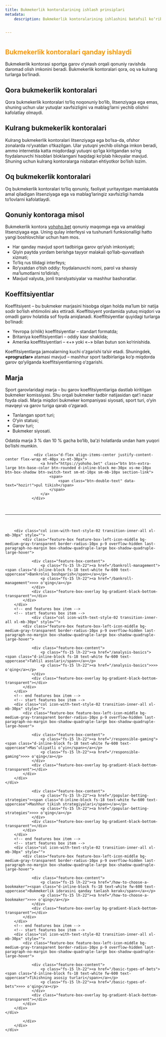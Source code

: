 ```yaml
---
title: Bukmekerlik kontoralarining ishlash prinsiplari
metadata:
    description: Bukmekerlik kontoralarining ishlashini batafsil ko‘rib chiqish: qonuniy va ofshor kontoralar, koeffitsiyent turlari, bukmeker marjasi va yohoho.bet saytida ro‘yxatdan o‘tish xususiyatlari


---
```

 

<section class="cover-background" style="background-image: url('{{ media['user://themes/quark/jpg/bg-3-3.jpg'].url()|raw }}');">	
    <div class="position-absolute left-minus-70px mt-2 d-none d-xl-inline-block" >
         <img src="{{ url('theme://png/b5429c646decbd0a2f8e5bb921b534dd90ed3b9d-ball1.png') }}" alt="" > 		 
    </div>         
    <div class="position-absolute mt-10 right-80px xxl-right-0px d-none d-xl-inline-block" >
         <img src="{{ url('theme://png/b09f93f770755bc93454aba4badbc3679015a229-ball2.png') }}" alt="" > 		 
    </div>
    <div class="container position-relative">
        <div class="row pt-12 mb-14 xxl-pt-10 xl-pt-6 xxl-mb-10 sm-pt-70px xs-mb-35px">
            <div class="col text-center" >
                <div class="fs-80 lg-fs-70 md-fs-60 fw-800 ls-minus-2px mb-25px"> <div class="highlight-separator z-index-1" > <h1 class="fw-800 mb-10px" style="color: #ff9800;"><strong>Bukmekerlik kontoralari qanday ishlaydi</strong></h1> </div></div>
  
<p>Bukmekerlik kontorasi sportga garov o‘ynash orqali qonuniy ravishda daromad olish imkonini beradi. Bukmekerlik kontoralari qora, oq va kulrang turlarga bo‘linadi.</p>
      <h2>Qora bukmekerlik kontoralari</h2>
      <p>Qora bukmekerlik kontoralari to‘liq noqonuniy bo‘lib, litsenziyaga ega emas, shuning uchun ular yutuqlar xavfsizligini va mablag‘larni yechib olishni kafolatlay olmaydi.</p>
      <h2>Kulrang bukmekerlik kontoralari</h2>
      <p>Kulrang bukmekerlik kontoralari litsenziyaga ega bo‘lsa-da, ofshor zonalarda ro‘yxatdan o‘tkazilgan. Ular yutuqni yechib olishga imkon beradi, ammo internetda katta miqdordagi yutuqni qo‘lga kiritgandan so‘ng foydalanuvchi hisoblari bloklangani haqidagi ko‘plab hikoyalar mavjud. Shuning uchun kulrang kontoralarga nisbatan ehtiyotkor bo‘lish lozim.</p>
      <h2>Oq bukmekerlik kontoralari</h2>
      <p>Oq bukmekerlik kontoralari to‘liq qonuniy, faoliyat yuritayotgan mamlakatda amal qiladigan litsenziyaga ega va mablag‘laringiz xavfsizligi hamda to‘lovlarni kafolatlaydi.</p>
      <h2>Qonuniy kontoraga misol</h2>
      <p>Bukmekerlik kontora <a href="https://yohoho.bet/">yohoho.bet</a> qonuniy maqomga ega va amaldagi litsenziyaga ega. Uning qulay interfeysi va tushunarli funksionalligi hatto yangi boshlovchilar uchun ham mos.</p>
 
<div class="container mt-2 mb-2">
    <div class="row align-items-center justify-content-center">
        <div class="col-xl-7 col-lg-7 col-md-12 last-paragraph-no-margin order-lg-1 order-2 appear anime-child anime-complete"  >               		  		  
		              <div class="mb-40px sm-mb-30px" style="">	
			<ul class="p-0 mb-20px mt-15px list-style-01" style="">
                <li class="border-color-transparent-white-light text-white d-flex align-items-center pt-20px pb-20px">
                    <i class="fa-solid fa-check fs-14 text-base-color"></i><div class="feature-box-icon feature-box-icon-rounded w-40px h-40px rounded-circle  me-20px text-center d-flex align-items-center justify-content-center flex-shrink-0"></div>Har qanday mavjud sport tadbiriga garov qo‘yish imkoniyati;
                </li>
                <li class="border-color-transparent-white-light text-white d-flex align-items-center pt-20px pb-20px">
                    <i class="fa-solid fa-check fs-14 text-base-color"></i><div class="feature-box-icon feature-box-icon-rounded w-40px h-40px rounded-circle  me-20px text-center d-flex align-items-center justify-content-center flex-shrink-0"></div>Qiyin paytda yordam berishga tayyor malakali qo‘llab-quvvatlash xizmati;
                </li>
                <li class="border-color-transparent-white-light text-white d-flex align-items-center pt-20px pb-20px">
                    <i class="fa-solid fa-check fs-14 text-base-color"></i><div class="feature-box-icon feature-box-icon-rounded w-40px h-40px rounded-circle  me-20px text-center d-flex align-items-center justify-content-center flex-shrink-0"></div>To‘liq rus tilidagi interfeys;
                </li>
                <li class="border-color-transparent-white-light text-white d-flex align-items-center pt-20px pb-20px">
                    <i class="fa-solid fa-check fs-14 text-base-color"></i><div class="feature-box-icon feature-box-icon-rounded w-40px h-40px rounded-circle  me-20px text-center d-flex align-items-center justify-content-center flex-shrink-0"></div>Ro‘yxatdan o‘tish oddiy: foydalanuvchi nomi, parol va shaxsiy ma’lumotlarni to‘ldirish;
                </li>
                <li class="border-color-transparent-white-light text-white d-flex align-items-center pt-20px pb-20px">
                    <i class="fa-solid fa-check fs-14 text-base-color"></i><div class="feature-box-icon feature-box-icon-rounded w-40px h-40px rounded-circle  me-20px text-center d-flex align-items-center justify-content-center flex-shrink-0"></div>Mavjud valyuta, jonli translyatsiyalar va mashhur bashoratlar.
                </li>				
            </ul>
            </div>		  							
        </div>
    </div>
</div>	  
	  
<h2>Koeffitsiyentlar</h2>
      <p>Koeffitsiyent – bu bukmeker marjasini hisobga olgan holda ma’lum bir natija sodir bo‘lish ehtimolini aks ettiradi. Koeffitsiyent yordamida yutuq miqdori va omadli garov holatida sof foyda aniqlanadi. Koeffitsiyentlar quyidagi turlarga bo‘linadi:</p>
	  
<div class="container mt-2 mb-2">
    <div class="row align-items-center justify-content-center">
        <div class="col-xl-7 col-lg-7 col-md-12 last-paragraph-no-margin order-lg-1 order-2 appear anime-child anime-complete"  >               		  		  
		              <div class="mb-40px sm-mb-30px" style="">	
			<ul class="p-0 mb-20px mt-15px list-style-01" style="">
                <li class="border-color-transparent-white-light text-white d-flex align-items-center pt-20px pb-20px">
                    <i class="fa-solid fa-check fs-14 text-base-color"></i><div class="feature-box-icon feature-box-icon-rounded w-40px h-40px rounded-circle  me-20px text-center d-flex align-items-center justify-content-center flex-shrink-0"></div>Yevropa (o‘nlik) koeffitsiyentlar – standart formatda;
                </li>
                <li class="border-color-transparent-white-light text-white d-flex align-items-center pt-20px pb-20px">
                    <i class="fa-solid fa-check fs-14 text-base-color"></i><div class="feature-box-icon feature-box-icon-rounded w-40px h-40px rounded-circle  me-20px text-center d-flex align-items-center justify-content-center flex-shrink-0"></div>Britaniya koeffitsiyentlari – oddiy kasr shaklida;
                </li>
                <li class="border-color-transparent-white-light text-white d-flex align-items-center pt-20px pb-20px">
                    <i class="fa-solid fa-check fs-14 text-base-color"></i><div class="feature-box-icon feature-box-icon-rounded w-40px h-40px rounded-circle  me-20px text-center d-flex align-items-center justify-content-center flex-shrink-0"></div>Amerika koeffitsiyentlari – «+» yoki «−» bilan butun son ko‘rinishida.
                </li>               				
            </ul>
            </div>		  							
        </div>
    </div>
</div>	  
	  
<p>Koeffitsiyentlarga jamoalarning kuchi o‘zgarishi ta’sir etadi. Shuningdek, <strong>«progruzlar»</strong> atamasi mavjud – mashhur sport tadbirlariga ko‘p miqdorda garov qo‘yilganda koeffitsiyentlarning o‘zgarishi.</p>
      <h2>Marja</h2>
      <p>Sport garovlaridagi marja – bu garov koeffitsiyentlariga dastlab kiritilgan bukmeker komissiyasi. Shu orqali bukmeker tadbir natijasidan qat’i nazar foyda oladi. Marja miqdori bukmeker kompaniyasi siyosati, sport turi, o‘yin mavqeyi va garov turiga qarab o‘zgaradi.</p>

<div class="container mt-2 mb-2">
    <div class="row align-items-center justify-content-center">
        <div class="col-xl-7 col-lg-7 col-md-12 last-paragraph-no-margin order-lg-1 order-2 appear anime-child anime-complete"  >               		  		  
		              <div class="mb-40px sm-mb-30px" style="">	
			<ul class="p-0 mb-20px mt-15px list-style-01" style="">
                <li class="border-color-transparent-white-light text-white d-flex align-items-center pt-20px pb-20px">
                    <i class="fa-solid fa-check fs-14 text-base-color"></i><div class="feature-box-icon feature-box-icon-rounded w-40px h-40px rounded-circle  me-20px text-center d-flex align-items-center justify-content-center flex-shrink-0"></div>
					Tanlangan sport turi;
                </li>
                <li class="border-color-transparent-white-light text-white d-flex align-items-center pt-20px pb-20px">
                    <i class="fa-solid fa-check fs-14 text-base-color"></i><div class="feature-box-icon feature-box-icon-rounded w-40px h-40px rounded-circle  me-20px text-center d-flex align-items-center justify-content-center flex-shrink-0"></div>O‘yin statusi;
                </li>
                <li class="border-color-transparent-white-light text-white d-flex align-items-center pt-20px pb-20px">
                    <i class="fa-solid fa-check fs-14 text-base-color"></i><div class="feature-box-icon feature-box-icon-rounded w-40px h-40px rounded-circle  me-20px text-center d-flex align-items-center justify-content-center flex-shrink-0"></div>
					Garov turi;
                </li>   
                <li class="border-color-transparent-white-light text-white d-flex align-items-center pt-20px pb-20px">
                    <i class="fa-solid fa-check fs-14 text-base-color"></i><div class="feature-box-icon feature-box-icon-rounded w-40px h-40px rounded-circle  me-20px text-center d-flex align-items-center justify-content-center flex-shrink-0"></div>
					Bukmeker siyosati.
                </li>				
            </ul>
            </div>		  							
        </div>
    </div>
</div>
	  
<p>Odatda marja 3 % dan 10 % gacha bo‘lib, ba’zi holatlarda undan ham yuqori bo‘lishi mumkin.</p>	  
	  
	  
	  
	  
	  
                 <div class="d-flex align-items-center justify-content-center flex-wrap mt-40px xs-mt-30px">
                    <a href="https://yohoho.bet" class="btn btn-extra-large btn-base-color btn-rounded d-inline-block me-30px xs-me-10px btn-box-shadow btn-switch-text sm-mt-10px sm-mb-10px section-link">
                        <span>
                            <span class="btn-double-text" data-text="hozir!">pul tikish</span>
                        </span>
                    </a>
                </div>				
<br/>
<hr>
<br/>			
<div class="container-fluid ps-9 pe-9 xxl-ps-2 xxl-pe-2 sm-ps-15px sm-pe-15px mb-2">
    <div class="row row-cols-1 row-cols-md-2 row-cols-xxl-4 justify-content-center appear anime-child  ">
        <!-- start features box item
        <div class="col icon-with-text-style-02 transition-inner-all xl-mb-30px" style="">
            <div class="feature-box feature-box-left-icon-middle bg-medium-gray-transparent border-radius-10px p-9 overflow-hidden last-paragraph-no-margin box-shadow-quadruple-large box-shadow-quadruple-large-hover">
                
                <div class="feature-box-content">
                    <p class="fs-15 lh-22"><span class="d-inline-block fs-18 text-white fw-600 text-uppercase">Bukmekerlik kontoralari qanday ishlaydi</span></p>
					<p class="fs-15 lh-22"><a href="/how-bookmakers-work">>>> o'qing</a></p>
                </div>
                <div class="feature-box-overlay bg-gradient-black-bottom-transparent"></div>
            </div>  
        </div>
        end features box item -->                    
        <!-- start features box item -->
        <div class="col icon-with-text-style-02 transition-inner-all xl-mb-30px" style="">
            <div class="feature-box feature-box-left-icon-middle bg-medium-gray-transparent border-radius-10px p-9 overflow-hidden last-paragraph-no-margin box-shadow-quadruple-large box-shadow-quadruple-large-hover">
                 
                <div class="feature-box-content">
                    <p class="fs-15 lh-22"><a href="/common-mistakes-of-beginners"><span class="d-inline-block fs-18 text-white fw-600 text-uppercase">Yangi boshlovchilarning tez-tez uchraydigan xatolari</span></a></p> 
					<p class="fs-15 lh-22"><a href="/common-mistakes-of-beginners">>>> o'qing</a></p>
                </div>
                <div class="feature-box-overlay bg-gradient-black-bottom-transparent"></div>
            </div>  
        </div>
        <!-- end features box item -->        
        <!-- start features box item -->
        <div class="col icon-with-text-style-02 transition-inner-all xl-mb-30px" style="">
            <div class="feature-box feature-box-left-icon-middle bg-medium-gray-transparent border-radius-10px p-9 overflow-hidden last-paragraph-no-margin box-shadow-quadruple-large box-shadow-quadruple-large-hover">
                 
                <div class="feature-box-content">
                    <p class="fs-15 lh-22"><a href="/how-to-choose-an-event-to-bet-on"><span class="d-inline-block fs-18 text-white fw-600 text-uppercase">Tikish uchun voqeani qanday tanlash</span></a></p>
					<p class="fs-15 lh-22"><a href="/how-to-choose-an-event-to-bet-on">>>> o'qing</a></p>
                </div>
                <div class="feature-box-overlay bg-gradient-black-bottom-transparent"></div>
            </div>  
        </div>
    </div>
</div>
<div class="container-fluid ps-9 pe-9 xxl-ps-2 xxl-pe-2 sm-ps-15px sm-pe-15px mb-2">
    <div class="row row-cols-1 row-cols-md-2 row-cols-xxl-4 justify-content-center appear anime-child  ">
        <!-- start features box item -->

        <div class="col icon-with-text-style-02 transition-inner-all xl-mb-30px" style="">
            <div class="feature-box feature-box-left-icon-middle bg-medium-gray-transparent border-radius-10px p-9 overflow-hidden last-paragraph-no-margin box-shadow-quadruple-large box-shadow-quadruple-large-hover">
                 
                <div class="feature-box-content">
                    <p class="fs-15 lh-22"><a href="/bankroll-management"><span class="d-inline-block fs-18 text-white fw-600 text-uppercase">Bankrolni boshqarish</span></a></p> 
					<p class="fs-15 lh-22"><a href="/bankroll-management">>>> o'qing</a></p>
                </div>
                <div class="feature-box-overlay bg-gradient-black-bottom-transparent"></div>
            </div>  
        </div>
        <!-- end features box item -->        
        <!-- start features box item -->
		        <div class="col icon-with-text-style-02 transition-inner-all xl-mb-30px" style="">
            <div class="feature-box feature-box-left-icon-middle bg-medium-gray-transparent border-radius-10px p-9 overflow-hidden last-paragraph-no-margin box-shadow-quadruple-large box-shadow-quadruple-large-hover">
                
                <div class="feature-box-content">
                    <p class="fs-15 lh-22"><a href="/analysis-basics"><span class="d-inline-block fs-18 text-white fw-600 text-uppercase">Tahlil asoslari</span></a></p>
					<p class="fs-15 lh-22"><a href="/analysis-basics">>>> o'qing</a></p>
                </div>
                <div class="feature-box-overlay bg-gradient-black-bottom-transparent"></div>
            </div>  
        </div>
        <!-- end features box item -->                    
        <!-- start features box item -->
        <div class="col icon-with-text-style-02 transition-inner-all xl-mb-30px" style="">
            <div class="feature-box feature-box-left-icon-middle bg-medium-gray-transparent border-radius-10px p-9 overflow-hidden last-paragraph-no-margin box-shadow-quadruple-large box-shadow-quadruple-large-hover">
                 
                <div class="feature-box-content">
                    <p class="fs-15 lh-22"><a href="/responsible-gaming"><span class="d-inline-block fs-18 text-white fw-600 text-uppercase">Mas’uliyatli o‘yin</span></a></p>
					<p class="fs-15 lh-22"><a href="/responsible-gaming">>>> o'qing</a></p>
                </div>
                <div class="feature-box-overlay bg-gradient-black-bottom-transparent"></div>
            </div>  
        </div>
    </div>
</div>
<div class="container-fluid ps-9 pe-9 xxl-ps-2 xxl-pe-2 sm-ps-15px sm-pe-15px mb-2">
    <div class="row row-cols-1 row-cols-md-2 row-cols-xxl-4 justify-content-center appear anime-child  ">
        <!-- start features box item -->
        <div class="col icon-with-text-style-02 transition-inner-all xl-mb-30px" style="">
            <div class="feature-box feature-box-left-icon-middle bg-medium-gray-transparent border-radius-10px p-9 overflow-hidden last-paragraph-no-margin box-shadow-quadruple-large box-shadow-quadruple-large-hover">
                
                <div class="feature-box-content">
                    <p class="fs-15 lh-22"><a href="/popular-betting-strategies"><span class="d-inline-block fs-18 text-white fw-600 text-uppercase">Mashhur tikish strategiyalari</span></a></p>
					<p class="fs-15 lh-22"><a href="/popular-betting-strategies">>>> o'qing</a></p>
                </div>
                <div class="feature-box-overlay bg-gradient-black-bottom-transparent"></div>
            </div>  
        </div>
        <!-- end features box item -->                    
        <!-- start features box item -->
        <div class="col icon-with-text-style-02 transition-inner-all xl-mb-30px" style="">
            <div class="feature-box feature-box-left-icon-middle bg-medium-gray-transparent border-radius-10px p-9 overflow-hidden last-paragraph-no-margin box-shadow-quadruple-large box-shadow-quadruple-large-hover">
                 
                <div class="feature-box-content">
                    <p class="fs-15 lh-22"><a href="/how-to-choose-a-bookmaker"><span class="d-inline-block fs-18 text-white fw-600 text-uppercase">Bukmekerlik idorasini qanday tanlash kerak</span></a></p> 
					<p class="fs-15 lh-22"><a href="/how-to-choose-a-bookmaker">>>> o'qing</a></p>
                </div>
                <div class="feature-box-overlay bg-gradient-black-bottom-transparent"></div>
            </div>  
        </div>
        <!-- end features box item -->        
        <!-- start features box item -->
        <div class="col icon-with-text-style-02 transition-inner-all xl-mb-30px" style="">
            <div class="feature-box feature-box-left-icon-middle bg-medium-gray-transparent border-radius-10px p-9 overflow-hidden last-paragraph-no-margin box-shadow-quadruple-large box-shadow-quadruple-large-hover">
                 
                <div class="feature-box-content">
                    <p class="fs-15 lh-22"><a href="/basic-types-of-bets"><span class="d-inline-block fs-18 text-white fw-600 text-uppercase">Tikishning asosiy turlari</span></a></p>
					<p class="fs-15 lh-22"><a href="/basic-types-of-bets">>>> o'qing</a></p>
                </div>
                <div class="feature-box-overlay bg-gradient-black-bottom-transparent"></div>
            </div>  
        </div>
    </div>
</div>
				 
            </div> 
        </div>
    </div>
</div>
</section>


